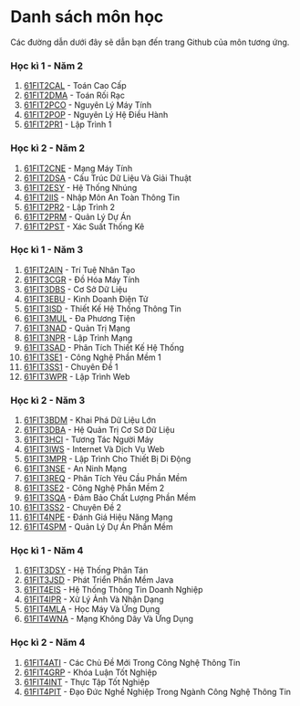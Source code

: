 # Danh sách môn học

Các đường dẫn dưới đây sẽ dẫn bạn đến trang Github của môn tương ứng.

### Học kì 1 - Năm 2
1.  [61FIT2CAL](https://github.com/fit-hanu0/61fit2cal) - Toán Cao Cấp
2.  [61FIT2DMA](https://github.com/fit-hanu0/61fit2dma) - Toán Rối Rạc
3.  [61FIT2PCO](https://github.com/fit-hanu0/61fit2pco) - Nguyên Lý Máy Tính
4.  [61FIT2POP](https://github.com/fit-hanu0/61fit2pop) - Nguyên Lý Hệ Điều Hành
5.  [61FIT2PR1](https://github.com/fit-hanu0/61fit2pr1) - Lập Trình 1

### Học kì 2 - Năm 2
1.  [61FIT2CNE](https://github.com/fit-hanu0/61fit2cne) - Mạng Máy Tính
2.  [61FIT2DSA](https://github.com/fit-hanu0/61fit2dsa) - Cấu Trúc Dữ Liệu Và Giải Thuật
3.  [61FIT2ESY](https://github.com/fit-hanu0/61fit2esy) - Hệ Thống Nhúng
4.  [61FIT2IIS](https://github.com/fit-hanu0/61fit2iis) - Nhập Môn An Toàn Thông Tin
5.  [61FIT2PR2](https://github.com/fit-hanu0/61fit2pr2) - Lập Trình 2
6.  [61FIT2PRM](https://github.com/fit-hanu0/61fit2prm) - Quản Lý Dự Án
7.  [61FIT2PST](https://github.com/fit-hanu0/61fit2pst) - Xác Suất Thống Kê

### Học kì 1 - Năm 3
1.  [61FIT2AIN](https://github.com/fit-hanu0/61fit2ain) - Trí Tuệ Nhân Tạo
2.  [61FIT3CGR](https://github.com/fit-hanu0/61fit3cgr) - Đồ Hóa Máy Tính
3.  [61FIT3DBS](https://github.com/fit-hanu0/61fit3dbs) - Cơ Sở Dữ Liệu
4.  [61FIT3EBU](https://github.com/fit-hanu0/61fit3ebu) - Kinh Doanh Điện Tử
5.  [61FIT3ISD](https://github.com/fit-hanu0/61fit3isd) - Thiết Kế Hệ Thống Thông Tin
6.  [61FIT3MUL](https://github.com/fit-hanu0/61fit3mul) - Đa Phương Tiện
7.  [61FIT3NAD](https://github.com/fit-hanu0/61fit3nad) - Quản Trị Mạng
8.  [61FIT3NPR](https://github.com/fit-hanu0/61fit3npr) - Lập Trình Mạng
9.  [61FIT3SAD](https://github.com/fit-hanu0/61fit3sad) - Phân Tích Thiết Kế Hệ Thống
10. [61FIT3SE1](https://github.com/fit-hanu0/61fit3se1) - Công Nghệ Phần Mềm 1
11. [61FIT3SS1](https://github.com/fit-hanu0/61fit3ss1) - Chuyên Đề 1
12. [61FIT3WPR](https://github.com/fit-hanu0/61fit3wpr) - Lập Trình Web

### Học kì 2 - Năm 3
1.  [61FIT3BDM](https://github.com/fit-hanu0/61fit3bdm) - Khai Phá Dữ Liệu Lớn
2.  [61FIT3DBA](https://github.com/fit-hanu0/61fit3dba) - Hệ Quản Trị Cơ Sở Dữ Liệu
3.  [61FIT3HCI](https://github.com/fit-hanu0/61fit3hci) - Tương Tác Người Máy
4.  [61FIT3IWS](https://github.com/fit-hanu0/61fit3iws) - Internet Và Dịch Vụ Web
5.  [61FIT3MPR](https://github.com/fit-hanu0/61fit3mpr) - Lập Trình Cho Thiết Bị Di Động
6.  [61FIT3NSE](https://github.com/fit-hanu0/61fit3nse) - An Ninh Mạng
7.  [61FIT3REQ](https://github.com/fit-hanu0/61fit3req) - Phân Tích Yêu Cầu Phần Mềm
8.  [61FIT3SE2](https://github.com/fit-hanu0/61fit3se2) - Công Nghệ Phần Mềm 2
9.  [61FIT3SQA](https://github.com/fit-hanu0/61fit3sqa) - Đảm Bảo Chất Lượng Phần Mềm
10. [61FIT3SS2](https://github.com/fit-hanu0/61fit3ss2) - Chuyên Đề 2
11. [61FIT4NPE](https://github.com/fit-hanu0/61fit4npe) - Đánh Giá Hiệu Năng Mạng
12. [61FIT4SPM](https://github.com/fit-hanu0/61fit4spm) - Quản Lý Dự Án Phần Mềm

### Học kì 1 - Năm 4
1.  [61FIT3DSY](https://github.com/fit-hanu0/61fit3dsy) - Hệ Thống Phân Tán
2.  [61FIT3JSD](https://github.com/fit-hanu0/61fit3jsd) - Phát Triển Phần Mềm Java
3.  [61FIT4EIS](https://github.com/fit-hanu0/61fit4eis) - Hệ Thống Thông Tin Doanh Nghiệp
4.  [61FIT4IPR](https://github.com/fit-hanu0/61fit4ipr) - Xử Lý Ảnh Và Nhận Dạng
5.  [61FIT4MLA](https://github.com/fit-hanu0/61fit4mla) - Học Máy Và Ứng Dụng
6.  [61FIT4WNA](https://github.com/fit-hanu0/61fit4wna) - Mạng Không Dây Và Ứng Dụng

### Học kì 2 - Năm 4
1.  [61FIT4ATI](https://github.com/fit-hanu0/61fit4ati) - Các Chủ Đề Mới Trong Công Nghệ Thông Tin
2.  [61FIT4GRP](https://github.com/fit-hanu0/61fit4grp) - Khóa Luận Tốt Nghiệp
3.  [61FIT4INT](https://github.com/fit-hanu0/61fit4int) - Thực Tập Tốt Nghiệp
4.  [61FIT4PIT](https://github.com/fit-hanu0/61fit4pit) - Đạo Đức Nghề Nghiệp Trong Ngành Công Nghệ Thông Tin